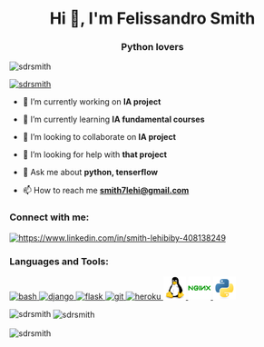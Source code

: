 <h1 align="center">Hi 👋, I'm Felissandro Smith</h1>
<h3 align="center">Python lovers</h3>

<p align="left"> <img src="https://komarev.com/ghpvc/?username=sdrsmith&label=Profile%20views&color=0e75b6&style=flat" alt="sdrsmith" /> </p>

<p align="left"> <a href="https://github.com/ryo-ma/github-profile-trophy"><img src="https://github-profile-trophy.vercel.app/?username=sdrsmith" alt="sdrsmith" /></a> </p>

- 🔭 I’m currently working on **IA project**

- 🌱 I’m currently learning **IA fundamental courses**

- 👯 I’m looking to collaborate on **IA project**

- 🤝 I’m looking for help with **that project**

- 💬 Ask me about **python, tenserflow**

- 📫 How to reach me **smith7lehi@gmail.com**

<h3 align="left">Connect with me:</h3>
<p align="left">
<a href="https://linkedin.com/in/https://www.linkedin.com/in/smith-lehibiby-408138249" target="blank"><img align="center" src="https://raw.githubusercontent.com/rahuldkjain/github-profile-readme-generator/master/src/images/icons/Social/linked-in-alt.svg" alt="https://www.linkedin.com/in/smith-lehibiby-408138249" height="30" width="40" /></a>
</p>

<h3 align="left">Languages and Tools:</h3>
<p align="left"> <a href="https://www.gnu.org/software/bash/" target="_blank" rel="noreferrer"> <img src="https://www.vectorlogo.zone/logos/gnu_bash/gnu_bash-icon.svg" alt="bash" width="40" height="40"/> </a> <a href="https://www.djangoproject.com/" target="_blank" rel="noreferrer"> <img src="https://cdn.worldvectorlogo.com/logos/django.svg" alt="django" width="40" height="40"/> </a> <a href="https://flask.palletsprojects.com/" target="_blank" rel="noreferrer"> <img src="https://www.vectorlogo.zone/logos/pocoo_flask/pocoo_flask-icon.svg" alt="flask" width="40" height="40"/> </a> <a href="https://git-scm.com/" target="_blank" rel="noreferrer"> <img src="https://www.vectorlogo.zone/logos/git-scm/git-scm-icon.svg" alt="git" width="40" height="40"/> </a> <a href="https://heroku.com" target="_blank" rel="noreferrer"> <img src="https://www.vectorlogo.zone/logos/heroku/heroku-icon.svg" alt="heroku" width="40" height="40"/> </a> <a href="https://www.linux.org/" target="_blank" rel="noreferrer"> <img src="https://raw.githubusercontent.com/devicons/devicon/master/icons/linux/linux-original.svg" alt="linux" width="40" height="40"/> </a> <a href="https://www.nginx.com" target="_blank" rel="noreferrer"> <img src="https://raw.githubusercontent.com/devicons/devicon/master/icons/nginx/nginx-original.svg" alt="nginx" width="40" height="40"/> </a> <a href="https://www.python.org" target="_blank" rel="noreferrer"> <img src="https://raw.githubusercontent.com/devicons/devicon/master/icons/python/python-original.svg" alt="python" width="40" height="40"/> </a> </p>

<p><img align="left" src="https://github-readme-stats.vercel.app/api/top-langs?username=sdrsmith&show_icons=true&locale=en&layout=compact" alt="sdrsmith" /></p>

<p>&nbsp;<img align="center" src="https://github-readme-stats.vercel.app/api?username=sdrsmith&show_icons=true&locale=en" alt="sdrsmith" /></p>

<p><img align="center" src="https://github-readme-streak-stats.herokuapp.com/?user=sdrsmith&" alt="sdrsmith" /></p>
